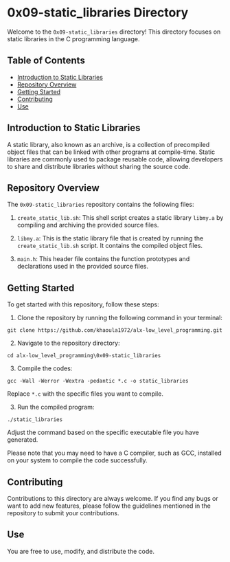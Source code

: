 # 0x09-static_libraries Directory

Welcome to the `0x09-static_libraries` directory! This directory focuses on static libraries in the C programming language.

## Table of Contents

- [Introduction to Static Libraries](#introduction-to-static-libraries)
- [Repository Overview](#repository-overview)
- [Getting Started](#getting-started)
- [Contributing](#contributing)
- [Use](#use)

## Introduction to Static Libraries

A static library, also known as an archive, is a collection of precompiled object files that can be linked with other programs at compile-time. Static libraries are commonly used to package reusable code, allowing developers to share and distribute libraries without sharing the source code.

## Repository Overview

The `0x09-static_libraries` repository contains the following files:

1. `create_static_lib.sh`: This shell script creates a static library `libmy.a` by compiling and archiving the provided source files.

2. `libmy.a`: This is the static library file that is created by running the `create_static_lib.sh` script. It contains the compiled object files.

3. `main.h`: This header file contains the function prototypes and declarations used in the provided source files.

## Getting Started

To get started with this repository, follow these steps:

1. Clone the repository by running the following command in your terminal:
```   
git clone https://github.com/khaoula1972/alx-low_level_programming.git
``` 
2. Navigate to the repository directory:
```
cd alx-low_level_programming\0x09-static_libraries
```
3. Compile the codes:
``` 
gcc -Wall -Werror -Wextra -pedantic *.c -o static_libraries
``` 
Replace `*.c` with the specific files you want to compile.

3. Run the compiled program:
``` 
./static_libraries
``` 
Adjust the command based on the specific executable file you have generated.

Please note that you may need to have a C compiler, such as GCC, installed on your system to compile the code successfully.

## Contributing

Contributions to this directory are always welcome. If you find any bugs or want to add new features, please follow the guidelines mentioned in the repository to submit your contributions.

## Use

You are free to use, modify, and distribute the code.
